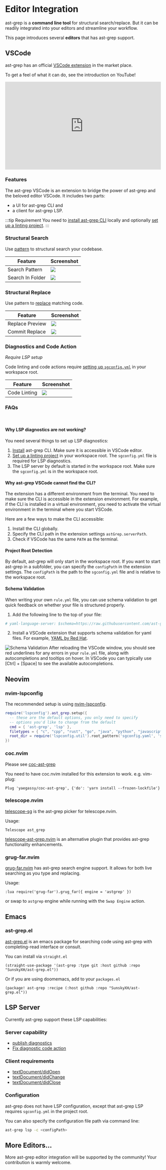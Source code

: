 # Editor Integration

ast-grep is a **command line tool** for structural search/replace. But it can be readily integrated into your editors and streamline your workflow.

This page introduces several **editors** that has ast-grep support.

## VSCode

ast-grep has an official [VSCode extension](https://marketplace.visualstudio.com/items?itemName=ast-grep.ast-grep-vscode#overview) in the market place.

To get a feel of what it can do, see the introduction on YouTube!

<iframe style="width:100%;aspect-ratio:16/9;" src="https://www.youtube.com/embed/1ZM4RfIvWKc?si=aLbGyLlvN9ttneq2" title="YouTube video player" frameborder="0" allow="accelerometer; autoplay; clipboard-write; encrypted-media; gyroscope; picture-in-picture; web-share" allowfullscreen></iframe>

### Features

The ast-grep VSCode is an extension to bridge the power of ast-grep and the beloved editor VSCode.
It includes two parts:

- a UI for ast-grep CLI and
- a client for ast-grep LSP.

:::tip Requirement
You need to [install ast-grep CLI](/guide/quick-start.html#installation) locally and optionally [set up a linting project](/guide/scan-project.html).
:::

### Structural Search

Use [pattern](https://ast-grep.github.io/guide/pattern-syntax.html) to structural search your codebase.

| Feature          | Screenshot                                                                                             |
| ---------------- | ------------------------------------------------------------------------------------------------------ |
| Search Pattern   | <img src="https://github.com/ast-grep/ast-grep-vscode/blob/main/readme/search-pattern.png?raw=true">   |
| Search In Folder | <img src="https://github.com/ast-grep/ast-grep-vscode/blob/main/readme/search-in-folder.png?raw=true"> |

### Structural Replace

Use pattern to [replace](https://ast-grep.github.io/guide/rewrite-code.html) matching code.

| Feature         | Screenshot                                                                                           |
| --------------- | ---------------------------------------------------------------------------------------------------- |
| Replace Preview | <img src="https://github.com/ast-grep/ast-grep-vscode/blob/main/readme/replace.png?raw=true">        |
| Commit Replace  | <img src="https://github.com/ast-grep/ast-grep-vscode/blob/main/readme/commit-replace.png?raw=true"> |

### Diagnostics and Code Action

_Require LSP setup_

Code linting and code actions require [setting up `sgconfig.yml`](https://ast-grep.github.io/guide/scan-project.html) in your workspace root.

| Feature      | Screenshot                                                                                   |
| ------------ | -------------------------------------------------------------------------------------------- |
| Code Linting | <img src="https://github.com/ast-grep/ast-grep-vscode/blob/main/readme/linter.png?raw=true"> |

### FAQs

<br/>

#### Why LSP diagnostics are not working?

You need several things to set up LSP diagnostics:

1. [Install](/guide/quick-start.html#installation) ast-grep CLI. Make sure it is accessible in VSCode editor.
2. [Set up a linting project](/guide/scan-project.html) in your workspace root. The `sgconfig.yml` file is required for LSP diagnostics.
3. The LSP server by default is started in the workspace root. Make sure the `sgconfig.yml` is in the workspace root.

#### Why ast-grep VSCode cannot find the CLI?

The extension has a different environment from the terminal. You need to make sure the CLI is accessible in the extension environment. For example, if the CLI is installed in a virtual environment, you need to activate the virtual environment in the terminal where you start VSCode.

Here are a few ways to make the CLI accessible:

1. Install the CLI globally.
2. Specify the CLI path in the extension settings `astGrep.serverPath`.
3. Check if VSCode has the same `PATH` as the terminal.

#### Project Root Detection

By default, ast-grep will only start in the workspace root. If you want to start ast-grep in a subfolder, you can specify the `configPath` in the extension settings.
The `configPath` is the path to the `sgconfig.yml` file and is relative to the workspace root.

#### Schema Validation

When writing your own `rule.yml` file, you can use schema validation to get quick feedback on whether your file is structured properly.

1. Add the following line to the top of your file:

```yaml
# yaml-language-server: $schema=https://raw.githubusercontent.com/ast-grep/ast-grep/main/schemas/rule.json
```

2. Install a VSCode extension that supports schema validation for yaml files. For example, [YAML by Red Hat](https://marketplace.visualstudio.com/items?itemName=redhat.vscode-yaml).

![Schema Validation](/image/schema-validation.png)
After reloading the VSCode window, you should see red underlines for any errors in your `rule.yml` file, along with autocompletions and tooltips on hover. In VSCode you can typically use [Ctrl] + [Space] to see the available autocompletions.

## Neovim

### nvim-lspconfig

The recommended setup is using [nvim-lspconfig](https://github.com/neovim/nvim-lspconfig).

```lua
require('lspconfig').ast_grep.setup({
  -- these are the default options, you only need to specify
  -- options you'd like to change from the default
  cmd = { 'ast-grep', 'lsp' },
  filetypes = { "c", "cpp", "rust", "go", "java", "python", "javascript", "typescript", "html", "css", "kotlin", "dart", "lua" },
  root_dir = require('lspconfig.util').root_pattern('sgconfig.yaml', 'sgconfig.yml')
})
```

### coc.nvim

Please see [coc-ast-grep](https://github.com/yaegassy/coc-ast-grep)

You need to have coc.nvim installed for this extension to work. e.g. vim-plug:

```vim
Plug 'yaegassy/coc-ast-grep', {'do': 'yarn install --frozen-lockfile'}
```

### telescope.nvim

[telescope-sg](https://github.com/Marskey/telescope-sg) is the ast-grep picker for telescope.nvim.

Usage:

```vim
Telescope ast_grep
```

[telescope-ast-grep.nvim](https://github.com/ray-x/telescope-ast-grep.nvim) is an alternative plugin that provides ast-grep functionality enhancements.

### grug-far.nvim

[grug-far.nvim](https://github.com/MagicDuck/grug-far.nvim) has ast-grep search engine support. It allows for both live searching as you type and replacing.

Usage:

```vim
:lua require('grug-far').grug_far({ engine = 'astgrep' })
```

or swap to `astgrep` engine while running with the `Swap Engine` action.

## Emacs

### ast-grep.el

[ast-grep.el](https://github.com/SunskyXH/ast-grep.el) is an emacs package for searching code using ast-grep with completing-read interface or consult.

You can install via `straight.el`

```elisp
(straight-use-package '(ast-grep :type git :host github :repo "SunskyXH/ast-grep.el"))
```

Or if you are using doomemacs, add to your `packages.el`

```elisp
(package! ast-grep :recipe (:host github :repo "SunskyXH/ast-grep.el"))
```

## LSP Server

Currently ast-grep support these LSP capabilities:

### Server capability

- [publish diagnostics](https://microsoft.github.io/language-server-protocol/specifications/lsp/3.17/specification/#textDocument_publishDiagnostics)
- [Fix diagnostic code action](https://microsoft.github.io/language-server-protocol/specifications/lsp/3.17/specification/#textDocument_publishCodeAction)

### Client requirements

- [textDocument/didOpen](https://microsoft.github.io/language-server-protocol/specifications/lsp/3.17/specification/#textDocument_didOpen)
- [textDocument/didChange](https://microsoft.github.io/language-server-protocol/specifications/lsp/3.17/specification/#textDocument_didChange)
- [textDocument/didClose](https://microsoft.github.io/language-server-protocol/specifications/lsp/3.17/specification/#textDocument_didClose)

### Configuration

ast-grep does not have LSP configuration, except that ast-grep LSP requires `sgconfig.yml` in the project root.

You can also specify the configuration file path via command line:

```bash
ast-grep lsp -c <configPath>
```

## More Editors...

More ast-grep editor integration will be supported by the community!
Your contribution is warmly welcome.
